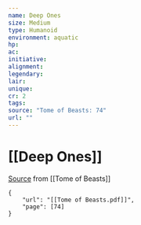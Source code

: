 ```yaml
---
name: Deep Ones
size: Medium
type: Humanoid
environment: aquatic
hp: 
ac: 
initiative: 
alignment: 
legendary: 
lair: 
unique: 
cr: 2
tags: 
source: "Tome of Beasts: 74"
url: ""
---
```

# [[Deep Ones]]

[Source](zotero://open-pdf/library/items/ULEQWHJM?page=74) from [[Tome of Beasts]]

```pdf
{
	"url": "[[Tome of Beasts.pdf]]",
	"page": [74]
}
```

